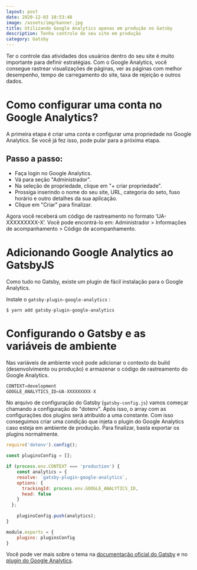 ```yaml
---
layout: post
date: 2020-12-03 10:53:40
image: /assets/img/banner.jpg
title: Utilizando Google Analytics apenas em produção no Gatsby
description: Tenha controle do seu site em produção
category: Gatsby
---
```

Ter o controle das atividades dos usuários dentro do seu site é muito importante para definir estratégias. Com o Google Analytics, você consegue rastrear visualizações de páginas, ver as páginas com melhor desempenho, tempo de carregamento do site, taxa de rejeição e outros dados.

# Como configurar uma conta no Google Analytics?

A primeira etapa é criar uma conta e configurar uma propriedade no Google Analytics. Se você já fez isso, pode pular para a próxima etapa.

## Passo a passo:

- Faça login no Google Analytics.
- Vá para seção "Administrador".
- Na seleção de propriedade, clique em "+ criar propriedade".
- Prossiga inserindo o nome do seu site, URL, categoria do seto, fuso horário e outro detalhes da sua aplicação.
- Clique em "Criar" para finalizar.

Agora você receberá um código de rastreamento no formato ‘UA-XXXXXXXXX-X’. Você pode encontrá-lo em: Administrador > Informações de acompanhamento > Código de acompanhamento.

# Adicionando Google Analytics ao GatsbyJS

Como tudo no Gatsby, existe um plugin de fácil instalação para o Google Analytics.

Instale o `gatsby-plugin-google-analytics` :

```shell
$ yarn add gatsby-plugin-google-analytics
```

# Configurando o Gatsby e as variáveis de ambiente

Nas variáveis de ambiente você pode adicionar o contexto do build (desenvolvimento ou produção) e armazenar o código de rastreamento do Google Analytics.

```javascript
CONTEXT=development
GOOGLE_ANALYTICS_ID=UA-XXXXXXXXX-X
```

No arquivo de configuração do Gatsby (`gatsby-config.js`) vamos começar chamando a configuração do "dotenv". Após isso, o array com as configurações dos plugins será atribuído a uma constante. Com isso conseguimos criar uma condição que injeta o plugin do Google Analytics caso esteja em ambiente de produção. Para finalizar, basta exportar os plugins normalmente.

```javascript
require('dotenv').config();

const pluginsConfig = [];

if (process.env.CONTEXT === 'production') {
	const analytics = {
    resolve: `gatsby-plugin-google-analytics`,
    options: {
      trackingId: process.env.GOOGLE_ANALYTICS_ID,
      head: false
    }
  };
	
	pluginsConfig.push(analytics);
}

module.exports = {
	plugins: pluginsConfig
}
```

Você pode ver mais sobre o tema na [documentação oficial do Gatsby](https://www.gatsbyjs.com/docs/adding-analytics) e no [plugin do Google Analytics](https://www.gatsbyjs.com/plugins/gatsby-plugin-google-analytics/).

